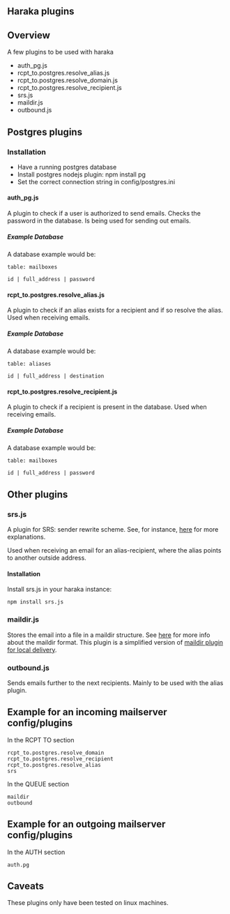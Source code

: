 Haraka plugins
--------------

## Overview

A few plugins to be used with haraka

- auth_pg.js
- rcpt_to.postgres.resolve_alias.js
- rcpt_to.postgres.resolve_domain.js
- rcpt_to.postgres.resolve_recipient.js
- srs.js
- maildir.js
- outbound.js

## Postgres plugins

### Installation

- Have a running postgres database
- Install postgres nodejs plugin: npm install pg
- Set the correct connection string in config/postgres.ini


#### auth_pg.js
A plugin to check if a user is authorized to send emails. Checks the password in
the database. Is being used for sending out emails.

##### Example Database

A database example would be:

    table: mailboxes

    id | full_address | password

#### rcpt_to.postgres.resolve_alias.js
A plugin to check if an alias exists for a recipient and if so resolve the alias.
Used when receiving emails.

##### Example Database

A database example would be:

    table: aliases

    id | full_address | destination

#### rcpt_to.postgres.resolve_recipient.js
A plugin to check if a recipient is present in the database.
Used when receiving emails.

##### Example Database

A database example would be:

    table: mailboxes

    id | full_address | password


## Other plugins

### srs.js
A plugin for SRS: sender rewrite scheme. See, for instance,
[here](https://www.unlocktheinbox.com/resources/srs/) for more
explanations.

Used when receiving an email for an alias-recipient, where the alias
points to another outside address.

#### Installation

Install srs.js in your haraka instance:

    npm install srs.js

### maildir.js
Stores the email into a file in a maildir structure. See [here](https://en.wikipedia.org/wiki/Maildir) for more
info about the maildir format. This plugin is a simplified version of
[maildir plugin for local delivery](https://github.com/madeingnecca/haraka-plugins).

### outbound.js
Sends emails further to the next recipients. Mainly to be used with the alias plugin.

## Example for an incoming mailserver config/plugins
In the RCPT TO section

    rcpt_to.postgres.resolve_domain
    rcpt_to.postgres.resolve_recipient
    rcpt_to.postgres.resolve_alias
    srs

In the QUEUE section

    maildir
    outbound


## Example for an outgoing mailserver config/plugins
In the AUTH section

    auth.pg

## Caveats
These plugins only have been tested on linux machines.
